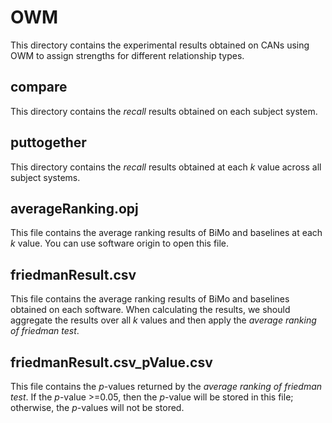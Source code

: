 # OWM
This directory contains the experimental results obtained on CANs using OWM to assign strengths for different relationship types.

## compare
This directory contains the *recall* results obtained on each subject system.

## puttogether
This directory contains the *recall* results obtained at each *k* value across all subject systems.

## averageRanking.opj
This file contains the average ranking results of BiMo and baselines at each *k* value. You can use software origin to open this file.

## friedmanResult.csv
This file contains the average ranking results of BiMo and baselines obtained on each software. When calculating the results, we should aggregate the results over all *k* values and then apply the *average ranking of friedman test*.

## friedmanResult.csv_pValue.csv
This file contains the *p*-values returned by the *average ranking of friedman test*. If the *p*-value >=0.05, then the *p*-value will be stored in this file; otherwise, the *p*-values will not be stored.